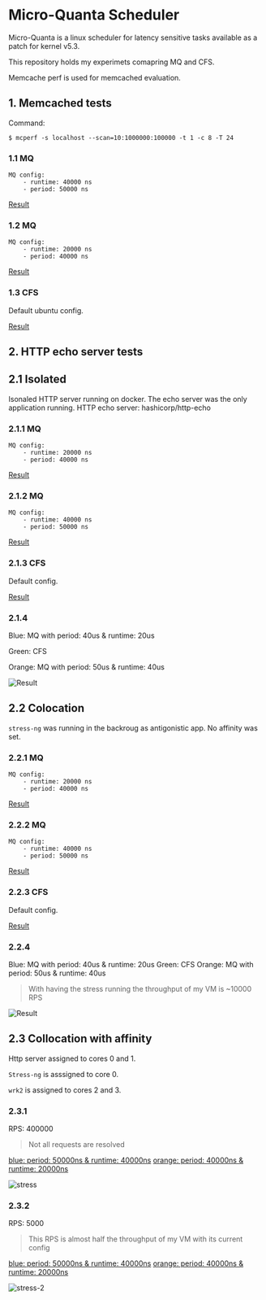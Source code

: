 # Micro-Quanta Scheduler

Micro-Quanta is a linux scheduler for latency sensitive tasks available as a patch for kernel v5.3.

This repository holds my experimets comapring MQ and CFS.

Memcache perf is used for memcached evaluation.

## 1. Memcached tests

Command:

`$ mcperf -s localhost --scan=10:1000000:100000 -t 1 -c 8 -T 24`


### 1.1 MQ

    MQ config:
        - runtime: 40000 ns
        - period: 50000 ns



[Result](./test1.txt)


### 1.2 MQ
    MQ config:
        - runtime: 20000 ns
        - period: 40000 ns


[Result](./test2.txt)

### 1.3 CFS 

Default ubuntu config.

[Result](./test3.txt)

## 2. HTTP echo server tests

## 2.1 Isolated

Isonaled HTTP server running on docker. The echo server was the only application running.
HTTP echo server: hashicorp/http-echo 

### 2.1.1 MQ

    MQ config:
        - runtime: 20000 ns
        - period: 40000 ns

[Result](./http-echo/normal-p4r2)


### 2.1.2 MQ

    MQ config:
        - runtime: 40000 ns
        - period: 50000 ns

[Result](./http-echo/normal-p5r2)

### 2.1.3 CFS

Default config.

[Result](./http-echo/normal-cfs)

### 2.1.4 
Blue: MQ with period: 40us & runtime: 20us

Green: CFS

Orange: MQ with period: 50us & runtime: 40us

![Result](./http-echo/normal.png)

## 2.2 Colocation

`stress-ng` was running in the backroug as antigonistic app. 
No affinity was set.


### 2.2.1 MQ

    MQ config:
        - runtime: 20000 ns
        - period: 40000 ns

[Result](./http-echo/stress-p4r2)


### 2.2.2 MQ

    MQ config:
        - runtime: 40000 ns
        - period: 50000 ns

[Result](./http-echo/stress-p5r2)


### 2.2.3 CFS

Default config.

[Result](./http-echo/normal-cfs)


### 2.2.4 
Blue: MQ with period: 40us & runtime: 20us
Green: CFS
Orange: MQ with period: 50us & runtime: 40us

> With having the stress running the throughput of my VM is ~10000 RPS

![Result](./http-echo/stress.png)


## 2.3 Collocation with affinity

Http server assigned to cores 0 and 1.

`Stress-ng` is asssigned to core 0.

`wrk2` is assigned to cores 2 and 3.

### 2.3.1
RPS: 400000
> Not all requests are resolved

[blue: period: 50000ns & runtime: 40000ns](./stress/2)
[orange: period: 40000ns & runtime: 20000ns](./stress/1)

![stress](./stress/out1.png)

### 2.3.2

RPS: 5000

> This RPS is almost half the throughput of my VM with its current config

[blue: period: 50000ns & runtime: 40000ns](./stress/4)
[orange: period: 40000ns & runtime: 20000ns](./stress/3)

![stress-2](./stress/out2.png)
